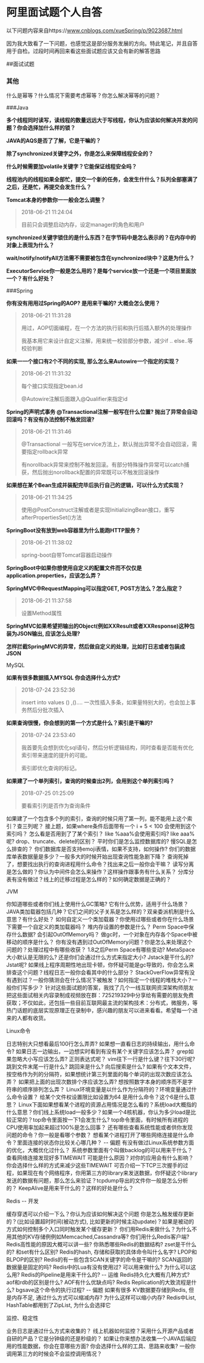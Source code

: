 # 阿里面试题个人自答

以下问题内容来自https://www.cnblogs.com/xueSpring/p/9023687.html

因为我大致看了一下问题，也感觉这是部分服务发展的方向。特此笔记，并且自答用于自检。过段时间再回来看这些面试题应该又会有新的解答思路



##面试试题

### 其他

什么是幂等？什么情况下需要考虑幂等？你怎么解决幂等的问题？



###Java

**多个线程同时读写，读线程的数量远远大于写线程，你认为应该如何解决并发的问题？你会选择加什么样的锁？**



**JAVA的AQS是否了了解，它是干嘛的？**



**除了synchronized关键字之外，你是怎么来保障线程安全的？**



**什么时候需要加volatile关键字？它能保证线程安全吗？**



**线程池内的线程如果全部忙，提交一个新的任务，会发生什什么？队列全部塞满了之后，还是忙，再提交会发生什么？**



**Tomcat本身的参数你⼀一般会怎么调整？**

> 2018-06-21 11:24:04
>
> 目前只会调整启动内存，设定manager的角色和用户



**synchronized关键字锁住的是什么东西？在字节码中是怎么表示的？在内存中的对象上表现为什么？**



**wait/notify/notifyAll方法需不需要被包含在synchronized块中？这是为什么？**



**ExecutorService你一般是怎么用的？是每个service放一个还是一个项目里面放一个？有什么好处？**



###Spring

**你有没有⽤用过Spring的AOP? 是用来干嘛的? 大概会怎么使用？**

> 2018-06-21 11:31:28
>
> 用过，AOP切面编程，在一个方法的执行前和执行后插入额外的处理操作
>
> 我基本用它来设计自定义注解，用来统一校验部分参数，减少if .. else..等校验判断



**如果⼀一个接口有2个不同的实现, 那么怎么来Autowire一个指定的实现？**

>2018-06-21 11:31:32
>
>每个接口实现指定bean.id
>
>@Autowire注解后面跟入@Qualifier来指定id



**Spring的声明式事务 @Transactional注解一般写在什么位置? 抛出了异常会自动回滚吗？有没有办法控制不触发回滚?**

> 2018-06-21 11:31:46
>
> @Transactional 一般写在service方法上，默认抛出异常不会自动回滚，需要指定rollback异常
>
> 有norollback异常来控制不触发回滚。有部分特殊操作异常可以catch捕获，然后抛出norollback配置的异常既可以不触发回滚操作



**如果想在某个Bean生成并装配完毕后执行自己的逻辑，可以什么方式实现？**

>2018-06-21 11:34:25
>
>使用@PostConstruct注解或者是实现InitializingBean接口，重写afterPropertiesSet()方法



**SpringBoot没有放到web容器里为什么能跑HTTP服务？**

> 2018-06-21 11:38:02
>
> spring-boot自带Tomcat容器启动操作



**SpringBoot中如果你想使用自定义的配置文件而不仅仅是application.properties，应该怎么弄？**



**SpringMVC中RequestMapping可以指定GET, POST方法么？怎么指定？**

> 2018-06-21 11:37:58
>
> 设置Method属性



**SpringMVC如果希望把输出的Object(例如XXResult或者XXResponse)这种包装为JSON输出, 应该怎么处理?**



**怎样拦截SpringMVC的异常，然后做自定义的处理，比如打日志或者包装成JSON**



MySQL

**如果有很多数据插入MYSQL 你会选择什么方式?**

> 2018-07-24 23:52:36
>
> insert into values () ,().... 一次性插入多条，如果量特别大的，也会加上事务然后分批次插入



**如果查询很慢，你会想到的第一个方式是什么？索引是干嘛的?**

> 2018-07-24 23:53:40
>
> 我首要先会想到优化sql语句，然后分析逻辑结构，同时查看是否能有优化索引带来速度的提升的可能。
>
> 索引即优化查询的标记。



**如果建了一个单列索引，查询的时候查出2列，会用到这个单列索引吗？**

> 2018-07-25 01:25:09
>
> 要看索引列是否作为查询条件

如果建了一个包含多个列的索引，查询的时候只用了第一列，能不能用上这个索引？查三列呢？
接上题，如果where条件后面带有一个 i + 5 < 100 会使用到这个索引吗？
怎么看是否用到了了某个索引？
like %aaa%会使用索引吗? like aaa%呢?
drop、truncate、delete的区别？
平时你们是怎么监控数据库的? 慢SQL是怎么排查的？
你们数据库是否支持emoji表情，如果不支持，如何操作?
你们的数据库单表数据量是多少？一般多大的时候开始出现查询性能急剧下降？
查询死掉了，想要找出执行的查询进程用什么命令？找出来之后一般你会干嘛？
读写分离是怎么做的？你认为中间件会怎么来操作？这样操作跟事务有什么关系？
分库分表有没有做过？线上的迁移过程是怎么样的？如何确定数据是正确的？

JVM

你知道哪些或者你们线上使用什么GC策略? 它有什么优势，适用于什么场景？
JAVA类加载器包括几种？它们之间的父子关系是怎么样的？双亲委派机制是什么意思？有什么好处？
如何自定义一个类加载器？你使用过哪些或者你在什么场景下需要一个自定义的类加载器吗？
堆内存设置的参数是什么？
Perm Space中保存什么数据? 会引起OutOfMemory吗？
做gc时，一个对象在内存各个Space中被移动的顺序是什么？
你有没有遇到过OutOfMemory问题？你是怎么来处理这个问题的？处理过程中有哪些收获？
1.8之后Perm Space有哪些变动? MetaSpace大小默认是无限的么? 还是你们会通过什么方式来指定大小?
Jstack是干什么的? Jstat呢? 如果线上程序周期性地出现卡顿，你怀疑可能是gc导致的，你会怎么来排查这个问题？线程日志一般你会看其中的什么部分？
StackOverFlow异常有没有遇到过？一般你猜测会在什么情况下被触发？如何指定一个线程的堆栈大小？一般你们写多少？
针对这些面试题的答案，我找了几个一线互联网资深架构师朋友把这些面试相关内容录制成视频放在群：725219329中分享给有需要的朋友免费获取；不仅如此，还包括一些目前互联网最主流的架构技术：分布式，微服务，等热门话题的底层实现原理正在录制中，感兴趣的朋友可以进来看看。希望每一个进来的人都有收货。

Linux命令

日志特别大只想看最后100行怎么弄弄? 如果想一直看日志的持续输出，用什么命令?
如果日志一边输出，一边想实时看到有没有某个关键字应该怎么弄？
grep如果忽略大小写应该怎么弄? 正则表达式呢？
vim往下一行是什么键？往下30行呢? 跳到文件末尾一行是什么? 跳回来是什么? 向后搜索是什么?
如果有个文本文件，按空格作为列的分隔符，如果想统计第三列里面的每个单词的出现次数应该怎么弄？
如果把上面的出现次数排个序应该怎么弄? 想按照数字本身的顺序而不是字符串的顺序排列怎么弄？
Linux环境变量是以什么作为分隔符的？环境变量通过什么命令设置？
给某个文件权设置限比如设置为64 是用什么命令？这个6是什么意思？
Linux下面如果想看某个进程的资源占用情况是怎么看的？系统load大概指的什么意思？你们线上系统load一般多少？如果一个4核机器，你认为多少load是比较正常的？top命令里面按一下1会发生什么?
top命令里面，有时候所有进程的CPU使用率加起来超过100%是怎么回事？
还有哪些查看系统性能或者供你发现问题的命令？你一般是看哪个参数？
想看某个进程打开了哪些网络连接是什么命令？里面连接的状态你比较关心哪几种？ -- 偏题
有没有做过Linux系统参数方面的优化，大概优化过什么？
系统参数里面有个叫做backlog的可以用来干什么？
查看网络连接发现好多TIMEWAIT 可能是什么原因？对你的应用会有什么影响？你会选择什么样的方式来减少这些TIMEWAIT
可否介绍一下TCP三次握手的过程，如果现在有个网络程序，你用第三方的library来发送数据，你怀疑这个library发送的数据有问题，那么怎么来验证？tcpdump导出的文件你一般是怎么分析的？
KeepAlive是用来干什么的？这样的好处是什么？

Redis -- 开发

缓存穿透可以介绍一下么？你认为应该如何解决这个问题
你是怎么触发缓存更新的？(比如设置超时时间(被动方式), 比如更新的时候主动update)？如果是被动的方式如何控制多个入口同时触发某个缓存更新？
你们用Redis来做什么？为什么不用其他的KV存储例例如Memcached,Cassandra等?
你们用什么Redis客户端? Redis高性能的原因大概可以讲一些?
你熟悉哪些Redis的数据结构? zset是干什么的? 和set有什么区别?
Redis的hash, 存储和获取的具体命令叫什么名字?
LPOP和BLPOP的区别?
Redis的有一些包含SCAN关键字的命令是干嘛的? SCAN返回的数据量是固定的吗?
Redis中的Lua有没有使用过? 可以用来做什么? 为什么可以这么用?
Redis的Pipeline是用来干什么的? -- 运维
Redis持久化大概有几种方式? aof和rdb的区别是什么? AOF有什么优缺点吗?
Redis Replication的大致流程是什么? bgsave这个命令的执行过程? -- 偏题
如果有很多 KV数据要存储到Redis, 但是内存不足, 通过什么方式可以缩减内存? 为什么这样可以缩小内存?
Redis中List, HashTable都用到了ZipList, 为什么会选择它

监控、稳定性

业务日志是通过什么方式来收集的？
线上机器如何监控？采用什么开源产品或者自研的产品？它是分钟级的还是秒级的？
如果让你来想办法收集一个JAVA后端应用的性能数据，你会在意哪些方面? 你会选择什么样的工具、思路来收集?
一般你调用第三方的时候会不会监控调用情况？